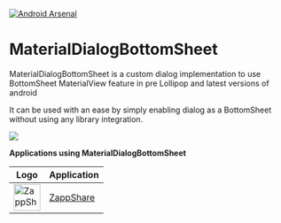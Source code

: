 [![Android Arsenal](https://img.shields.io/badge/Android%20Arsenal-MaterialDialogBottomSheet-green.svg?style=flat)](https://android-arsenal.com/details/1/2057)
# MaterialDialogBottomSheet

MaterialDialogBottomSheet is a custom dialog implementation to use BottomSheet MaterialView feature in pre Lollipop and latest versions of android

It can be used with an ease by simply enabling dialog as a BottomSheet without using any library integration.


<img src="https://cloud.githubusercontent.com/assets/11768239/8396480/05f0dc04-1dc5-11e5-8a9e-788b00a475b3.png"/>



**Applications using MaterialDialogBottomSheet**


Logo     | Application
-------- | ---
<img src="https://cloud.githubusercontent.com/assets/11768239/8404848/050c033c-1e6e-11e5-8800-13f2661e2565.png" alt="ZappShare" width="48" height="48"/> | <a href="https://play.google.com/store/apps/details?id=com.takeoffandroid.zappshare" target="_blank">ZappShare</a>



